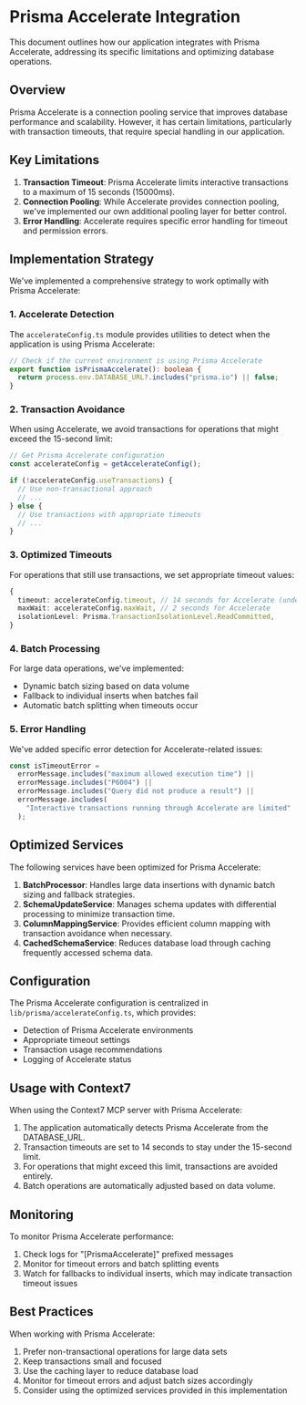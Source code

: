 # Prisma Accelerate Integration

This document outlines how our application integrates with Prisma Accelerate, addressing its specific limitations and optimizing database operations.

## Overview

Prisma Accelerate is a connection pooling service that improves database performance and scalability. However, it has certain limitations, particularly with transaction timeouts, that require special handling in our application.

## Key Limitations

1. **Transaction Timeout**: Prisma Accelerate limits interactive transactions to a maximum of 15 seconds (15000ms).
2. **Connection Pooling**: While Accelerate provides connection pooling, we've implemented our own additional pooling layer for better control.
3. **Error Handling**: Accelerate requires specific error handling for timeout and permission errors.

## Implementation Strategy

We've implemented a comprehensive strategy to work optimally with Prisma Accelerate:

### 1. Accelerate Detection

The `accelerateConfig.ts` module provides utilities to detect when the application is using Prisma Accelerate:

```typescript
// Check if the current environment is using Prisma Accelerate
export function isPrismaAccelerate(): boolean {
  return process.env.DATABASE_URL?.includes("prisma.io") || false;
}
```

### 2. Transaction Avoidance

When using Accelerate, we avoid transactions for operations that might exceed the 15-second limit:

```typescript
// Get Prisma Accelerate configuration
const accelerateConfig = getAccelerateConfig();

if (!accelerateConfig.useTransactions) {
  // Use non-transactional approach
  // ...
} else {
  // Use transactions with appropriate timeouts
  // ...
}
```

### 3. Optimized Timeouts

For operations that still use transactions, we set appropriate timeout values:

```typescript
{
  timeout: accelerateConfig.timeout, // 14 seconds for Accelerate (under the 15s limit)
  maxWait: accelerateConfig.maxWait, // 2 seconds for Accelerate
  isolationLevel: Prisma.TransactionIsolationLevel.ReadCommitted,
}
```

### 4. Batch Processing

For large data operations, we've implemented:

- Dynamic batch sizing based on data volume
- Fallback to individual inserts when batches fail
- Automatic batch splitting when timeouts occur

### 5. Error Handling

We've added specific error detection for Accelerate-related issues:

```typescript
const isTimeoutError =
  errorMessage.includes("maximum allowed execution time") ||
  errorMessage.includes("P6004") ||
  errorMessage.includes("Query did not produce a result") ||
  errorMessage.includes(
    "Interactive transactions running through Accelerate are limited"
  );
```

## Optimized Services

The following services have been optimized for Prisma Accelerate:

1. **BatchProcessor**: Handles large data insertions with dynamic batch sizing and fallback strategies.
2. **SchemaUpdateService**: Manages schema updates with differential processing to minimize transaction time.
3. **ColumnMappingService**: Provides efficient column mapping with transaction avoidance when necessary.
4. **CachedSchemaService**: Reduces database load through caching frequently accessed schema data.

## Configuration

The Prisma Accelerate configuration is centralized in `lib/prisma/accelerateConfig.ts`, which provides:

- Detection of Prisma Accelerate environments
- Appropriate timeout settings
- Transaction usage recommendations
- Logging of Accelerate status

## Usage with Context7

When using the Context7 MCP server with Prisma Accelerate:

1. The application automatically detects Prisma Accelerate from the DATABASE_URL.
2. Transaction timeouts are set to 14 seconds to stay under the 15-second limit.
3. For operations that might exceed this limit, transactions are avoided entirely.
4. Batch operations are automatically adjusted based on data volume.

## Monitoring

To monitor Prisma Accelerate performance:

1. Check logs for "[PrismaAccelerate]" prefixed messages
2. Monitor for timeout errors and batch splitting events
3. Watch for fallbacks to individual inserts, which may indicate transaction timeout issues

## Best Practices

When working with Prisma Accelerate:

1. Prefer non-transactional operations for large data sets
2. Keep transactions small and focused
3. Use the caching layer to reduce database load
4. Monitor for timeout errors and adjust batch sizes accordingly
5. Consider using the optimized services provided in this implementation
